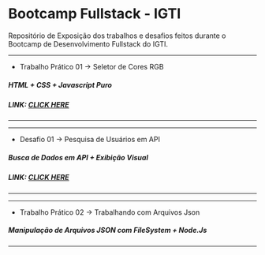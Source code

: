 # Bootcamp Fullstack - IGTI

Repositório de Exposição dos trabalhos e desafios feitos durante o Bootcamp de Desenvolvimento Fullstack do IGTI.


--------------------------------------------------
- Trabalho Prático 01 -> Seletor de Cores RGB
##### HTML + CSS + Javascript Puro
##### LINK: <a href="http://ramonmatos.epizy.com/" target="_blank">CLICK HERE</a>
--------------------------------------------------

--------------------------------------------------
- Desafio 01 -> Pesquisa de Usuários em API
##### Busca de Dados em API + Exibição Visual
##### LINK: <a href="http://ramonmatos.epizy.com/" target="_blank">CLICK HERE</a>
--------------------------------------------------

--------------------------------------------------
- Trabalho Prático 02 -> Trabalhando com Arquivos Json
##### Manipulação de Arquivos JSON com FileSystem + Node.Js
--------------------------------------------------
